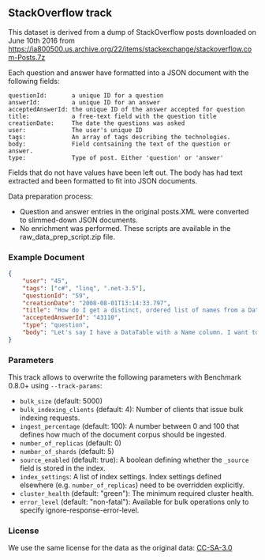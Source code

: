 ## StackOverflow track

This dataset is derived from a dump of StackOverflow posts downloaded on June 10th 2016 from
https://ia800500.us.archive.org/22/items/stackexchange/stackoverflow.com-Posts.7z

Each question and answer have formatted into a JSON document with the following fields:

	questionId:	      a unique ID for a question
	answerId:         a unique ID for an answer
	acceptedAnswerId: the unique ID of the answer accepted for question
	title:	          a free-text field with the question title
	creationDate:	  The date the questions was asked
	user:	          The user's unique ID
	tags:	          An array of tags describing the technologies.
    body:             Field contsaining the text of the question or answer.
    type:             Type of post. Either 'question' or 'answer'

Fields that do not have values have been left out. The body has had text extracted and been
formatted to fit into JSON documents.

Data preparation process:
* Question and answer entries in the original posts.XML were converted to slimmed-down JSON
  documents.
* No enrichment was performed.
These scripts are available in the raw_data_prep_script.zip file.

### Example Document

```json
{
	"user": "45",
	"tags": ["c#", "linq", ".net-3.5"],
	"questionId": "59",
	"creationDate": "2008-08-01T13:14:33.797",
	"title": "How do I get a distinct, ordered list of names from a DataTable using LINQ?",
	"acceptedAnswerId": "43110",
	"type": "question",
	"body": "Let's say I have a DataTable with a Name column. I want to have a collection of the unique names ordered alphabetically. The following query ignores the order by clause. var names = (from DataRow dr in dataTable.Rows orderby (string)dr[\"Name\"] select (string)dr[\"Name\"]).Distinct(); Why does the orderby not get enforced? "
}
```

### Parameters

This track allows to overwrite the following parameters with Benchmark 0.8.0+ using `--track-params`:

* `bulk_size` (default: 5000)
* `bulk_indexing_clients` (default: 4): Number of clients that issue bulk indexing requests.
* `ingest_percentage` (default: 100): A number between 0 and 100 that defines how much of the document corpus should be ingested.
* `number_of_replicas` (default: 0)
* `number_of_shards` (default: 5)
* `source_enabled` (default: true): A boolean defining whether the `_source` field is stored in the index.
* `index_settings`: A list of index settings. Index settings defined elsewhere (e.g. `number_of_replicas`) need to be overridden explicitly.
* `cluster_health` (default: "green"): The minimum required cluster health.
* `error_level` (default: "non-fatal"): Available for bulk operations only to specify ignore-response-error-level.

### License

We use the same license for the data as the original data: [CC-SA-3.0](http://creativecommons.org/licenses/by-sa/3.0/)
